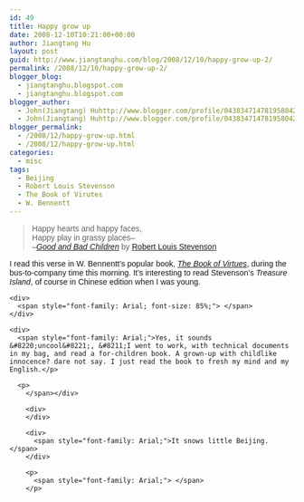 ```yaml
---
id: 49
title: Happy grow up
date: 2008-12-10T10:21:00+00:00
author: Jiangtang Hu
layout: post
guid: http://www.jiangtanghu.com/blog/2008/12/10/happy-grow-up-2/
permalink: /2008/12/10/happy-grow-up-2/
blogger_blog:
  - jiangtanghu.blogspot.com
  - jiangtanghu.blogspot.com
blogger_author:
  - John(Jiangtang) Huhttp://www.blogger.com/profile/04383471478195804254JiangtangHu@gmail.com
  - John(Jiangtang) Huhttp://www.blogger.com/profile/04383471478195804254JiangtangHu@gmail.com
blogger_permalink:
  - /2008/12/happy-grow-up.html
  - /2008/12/happy-grow-up.html
categories:
  - misc
tags:
  - Beijing
  - Robert Louis Stevenson
  - The Book of Virutes
  - W. Bennentt
---
```

<div>
  <span style="font-family: Arial;"> </span>
</div>

<div style="margin-right: 0px;" dir="ltr">
  <span style="font-family: Arial;"></p> 
  
  <blockquote>
    <p>
      Happy hearts and happy faces,<br /> Happy play in grassy places&#8211;<br /> &#8211;<em><a href="http://www.bartleby.com/188/128.html">Good and Bad Children</a></em> by <a href="http://en.wikipedia.org/wiki/Robert_Louis_Stevenson">Robert Louis Stevenson</a>
    </p>
  </blockquote>
  
  <p>
    I read this verse in W. Bennentt&#8217;s popular book, <em><a href="http://www.amazon.com/Book-Virtues-Treasury-Great-Stories/dp/0671683063">The Book of Virtues</a></em>, during the bus-to-company time this morning. It&#8217;s interesting to read Stevenson&#8217;s <em>Treasure Island</em>, of course in Chinese edition when I was young.
  </p>
  
  <p>
    </span></div> 
    
    <div>
      <span style="font-family: Arial; font-size: 85%;"> </span>
    </div>
    
    <div>
      <span style="font-family: Arial;">Yes, it sounds &#8220;uncool&#8221;, &#8211;I went to work, with technical documents in my bag, and read a for-children book. A grown-up with childlike innocence? dare not say. I just read the book to fresh my mind and my English.</p> 
      
      <p>
        </span></div> 
        
        <div>
        </div>
        
        <div>
          <span style="font-family: Arial;">It snows little Beijing. </span>
        </div>
        
        <p>
          <span style="font-family: Arial;"> </span>
        </p>